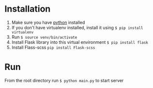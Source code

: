 # Installation

1.  Make sure you have [python](https://www.python.org/) installed
2.  If you don't have virtualenv installed, install it using `$ pip install virtualenv`
3.  Run `$ source venv/bin/activate`
4.  Install Flask library into this virtual environment `$ pip install flask`
5.  Install Flass-scss `pip install Flask-scss`

# Run
From the root directory run `$ python main.py` to start server
